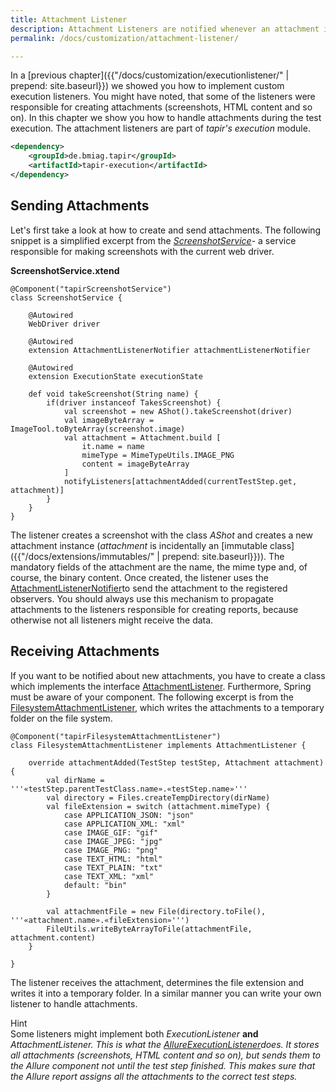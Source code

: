 ```yaml
---
title: Attachment Listener
description: Attachment Listeners are notified whenever an attachment is created.
permalink: /docs/customization/attachment-listener/

---
```

In a [previous chapter]({{"/docs/customization/executionlistener/" | prepend: site.baseurl}}) we showed you how to implement custom execution listeners. You might have noted, that some of the listeners were responsible for creating attachments (screenshots, HTML content and so on). In this chapter we show you how to handle attachments during the test execution. The attachment listeners are part of <i>tapir's</i> *execution* module.

``` xml
<dependency>
    <groupId>de.bmiag.tapir</groupId>
    <artifactId>tapir-execution</artifactId>
</dependency>
```

## Sending Attachments

Let's first take a look at how to create and send attachments. The
following snippet is a simplified excerpt from the
[*ScreenshotService*](https://www.javadoc.io/page/de.bmiag.tapir/tapir/latest/de/bmiag/tapir/selenium/service/ScreenshotService.html)-
a service responsible for making screenshots with the current web
driver.

**ScreenshotService.xtend**

``` xtend
@Component("tapirScreenshotService")
class ScreenshotService {

    @Autowired
    WebDriver driver

    @Autowired
    extension AttachmentListenerNotifier attachmentListenerNotifier

    @Autowired
    extension ExecutionState executionState

    def void takeScreenshot(String name) {
        if(driver instanceof TakesScreenshot) {
            val screenshot = new AShot().takeScreenshot(driver)
            val imageByteArray = ImageTool.toByteArray(screenshot.image)
            val attachment = Attachment.build [
                it.name = name
                mimeType = MimeTypeUtils.IMAGE_PNG
                content = imageByteArray
            ]
            notifyListeners[attachmentAdded(currentTestStep.get, attachment)]
        }
    }
}
```

The listener creates a screenshot with the class *AShot* and creates a new attachment instance (*attachment* is incidentally an [immutable
class]({{"/docs/extensions/immutables/" | prepend: site.baseurl}})). The mandatory fields of the attachment are the name, the mime type and, of course, the binary content. Once created, the listener uses the [AttachmentListenerNotifier](https://www.javadoc.io/page/de.bmiag.tapir/tapir/latest/de/bmiag/tapir/execution/attachment/AttachmentListenerNotifier.html)to send the attachment to the registered observers. You should always use this mechanism to propagate attachments to the listeners responsible for creating reports, because otherwise not all listeners might receive the data.

## Receiving Attachments

If you want to be notified about new attachments, you have to create a class which implements the interface [AttachmentListener](https://www.javadoc.io/page/de.bmiag.tapir/tapir/latest/de/bmiag/tapir/execution/attachment/AttachmentListener.html).
Furthermore, Spring must be aware of your component. The following excerpt is from the [FilesystemAttachmentListener](https://www.javadoc.io/page/de.bmiag.tapir/tapir/latest/de/bmiag/tapir/execution/attachment/FilesystemAttachmentListener.html), which writes the attachments to a temporary folder on the file system.

``` xtend
@Component("tapirFilesystemAttachmentListener")
class FilesystemAttachmentListener implements AttachmentListener {

    override attachmentAdded(TestStep testStep, Attachment attachment) {
        val dirName = '''«testStep.parentTestClass.name».«testStep.name»'''
        val directory = Files.createTempDirectory(dirName)
        val fileExtension = switch (attachment.mimeType) {
            case APPLICATION_JSON: "json"
            case APPLICATION_XML: "xml"
            case IMAGE_GIF: "gif"
            case IMAGE_JPEG: "jpg"
            case IMAGE_PNG: "png"
            case TEXT_HTML: "html"
            case TEXT_PLAIN: "txt"
            case TEXT_XML: "xml"
            default: "bin"
        }

        val attachmentFile = new File(directory.toFile(), '''«attachment.name».«fileExtension»''')
        FileUtils.writeByteArrayToFile(attachmentFile, attachment.content)
    }

}
```

The listener receives the attachment, determines the file extension and writes it into a temporary folder. In a similar manner you can write
your own listener to handle attachments.

<div class="panel panel-info">
  <div class="panel-heading">
    <div class="panel-title"><span class="fas fa-info-circle"></span> Hint</div>
  </div>
  <div class="panel-body">
  Some listeners might implement both <i>ExecutionListener</i> <strong>and</strong>
  <i>AttachmentListener<i>. This is what the
  <a href="https://www.javadoc.io/page/de.bmiag.tapir/tapir/latest/de/bmiag/tapir/junit/allure/listener/AllureExecutionListener.html">AllureExecutionListener</a>does.
  It stores all attachments (screenshots, HTML content and so on), but
  sends them to the Allure component not until the test step finished.
  This makes sure that the Allure report assigns all the attachments to
  the correct test steps.
  </div>
</div>
